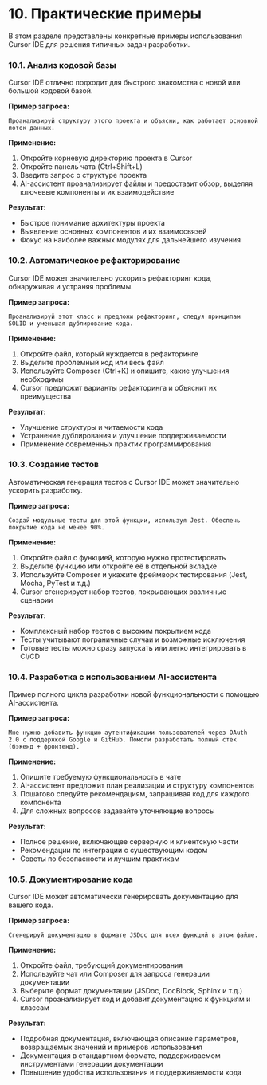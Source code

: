 # 10. Практические примеры


В этом разделе представлены конкретные примеры использования Cursor IDE для решения типичных задач разработки.

### 10.1. Анализ кодовой базы

Cursor IDE отлично подходит для быстрого знакомства с новой или большой кодовой базой.

**Пример запроса:**
```
Проанализируй структуру этого проекта и объясни, как работает основной поток данных.
```

**Применение:**
1. Откройте корневую директорию проекта в Cursor
2. Откройте панель чата (Ctrl+Shift+L)
3. Введите запрос о структуре проекта
4. AI-ассистент проанализирует файлы и предоставит обзор, выделяя ключевые компоненты и их взаимодействие

**Результат:**
- Быстрое понимание архитектуры проекта
- Выявление основных компонентов и их взаимосвязей
- Фокус на наиболее важных модулях для дальнейшего изучения

### 10.2. Автоматическое рефакторирование

Cursor IDE может значительно ускорить рефакторинг кода, обнаруживая и устраняя проблемы.

**Пример запроса:**
```
Проанализируй этот класс и предложи рефакторинг, следуя принципам SOLID и уменьшая дублирование кода.
```

**Применение:**
1. Откройте файл, который нуждается в рефакторинге
2. Выделите проблемный код или весь файл
3. Используйте Composer (Ctrl+K) и опишите, какие улучшения необходимы
4. Cursor предложит варианты рефакторинга и объяснит их преимущества

**Результат:**
- Улучшение структуры и читаемости кода
- Устранение дублирования и улучшение поддерживаемости
- Применение современных практик программирования

### 10.3. Создание тестов

Автоматическая генерация тестов с Cursor IDE может значительно ускорить разработку.

**Пример запроса:**
```
Создай модульные тесты для этой функции, используя Jest. Обеспечь покрытие кода не менее 90%.
```

**Применение:**
1. Откройте файл с функцией, которую нужно протестировать
2. Выделите функцию или откройте её в отдельной вкладке
3. Используйте Composer и укажите фреймворк тестирования (Jest, Mocha, PyTest и т.д.)
4. Cursor сгенерирует набор тестов, покрывающих различные сценарии

**Результат:**
- Комплексный набор тестов с высоким покрытием кода
- Тесты учитывают пограничные случаи и возможные исключения
- Готовые тесты можно сразу запускать или легко интегрировать в CI/CD

### 10.4. Разработка с использованием AI-ассистента

Пример полного цикла разработки новой функциональности с помощью AI-ассистента.

**Пример запроса:**
```
Мне нужно добавить функцию аутентификации пользователей через OAuth 2.0 с поддержкой Google и GitHub. Помоги разработать полный стек (бэкенд + фронтенд).
```

**Применение:**
1. Опишите требуемую функциональность в чате
2. AI-ассистент предложит план реализации и структуру компонентов
3. Пошагово следуйте рекомендациям, запрашивая код для каждого компонента
4. Для сложных вопросов задавайте уточняющие вопросы

**Результат:**
- Полное решение, включающее серверную и клиентскую части
- Рекомендации по интеграции с существующим кодом
- Советы по безопасности и лучшим практикам

### 10.5. Документирование кода

Cursor IDE может автоматически генерировать документацию для вашего кода.

**Пример запроса:**
```
Сгенерируй документацию в формате JSDoc для всех функций в этом файле.
```

**Применение:**
1. Откройте файл, требующий документирования
2. Используйте чат или Composer для запроса генерации документации
3. Выберите формат документации (JSDoc, DocBlock, Sphinx и т.д.)
4. Cursor проанализирует код и добавит документацию к функциям и классам

**Результат:**
- Подробная документация, включающая описание параметров, возвращаемых значений и примеров использования
- Документация в стандартном формате, поддерживаемом инструментами генерации документации
- Повышение удобства использования и поддерживаемости кода 

